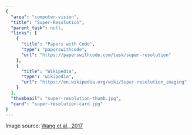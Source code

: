 ```yaml
---
{
  "area": "computer-vision",
  "title": "Super-Resolution",
  "parent_task": null,
  "links": [
    {
      "title": "Papers with Code",
      "type": "paperswithcode",
      "url": "https://paperswithcode.com/task/super-resolution"
    },
    {
      "title": "Wikipedia",
      "type": "wikipedia",
      "url": "https://en.wikipedia.org/wiki/Super-resolution_imaging"
    }
  ],
  "thumbnail": "super-resolution-thumb.jpg",
  "card": "super-resolution-card.jpg"
}
---
```

Image source: [Wang et al., 2017](https://arxiv.org/ftp/arxiv/papers/1708/1708.07029.pdf)
